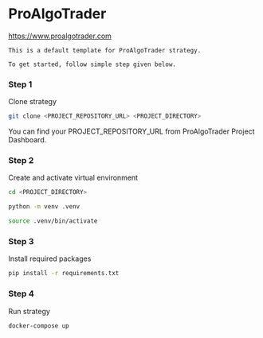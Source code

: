 # ProAlgoTrader

https://www.proalgotrader.com

```
This is a default template for ProAlgoTrader strategy.

To get started, follow simple step given below.
```

### Step 1

Clone strategy

```bash
git clone <PROJECT_REPOSITORY_URL> <PROJECT_DIRECTORY>
```

You can find your PROJECT_REPOSITORY_URL from ProAlgoTrader Project Dashboard.

### Step 2

Create and activate virtual environment

```bash
cd <PROJECT_DIRECTORY>

python -m venv .venv

source .venv/bin/activate
```

### Step 3

Install required packages

```bash
pip install -r requirements.txt
```

### Step 4

Run strategy

```bash
docker-compose up
```
